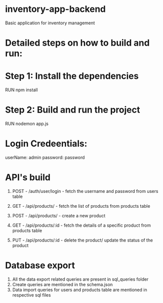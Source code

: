 # inventory-app-backend
Basic application for inventory management

# Detailed steps on how to build and run:

# Step 1: Install the dependencies
RUN npm install

# Step 2: Build and run the project
RUN nodemon app.js

# Login Credeentials:

userName: admin
password: password
# API's build

1. POST - /auth/user/login - fetch the username and password from users table

2. GET - /api/products/ - fetch the list of products from products table
3. POST - /api/products/ - create a new product
4. GET - /api/products/:id - fetch the details of a specific product from  products table
5. PUT - /api/products/:id - delete the product/ update the status of the product

# Database export 

1. All the data export related queries are present in sql_queries folder
2. Create queries are mentioned in the schema.json
3. Data import queries for users and products table are mentioned in respective sql files